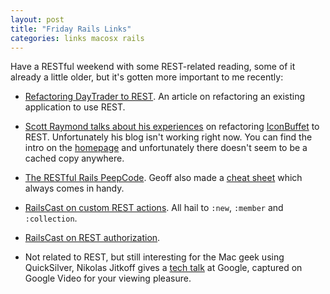 ```yaml
---
layout: post
title: "Friday Rails Links"
categories: links macosx rails
---
```

Have a RESTful weekend with some REST-related reading, some of it already a little older, but it's gotten more important to me recently:
* [Refactoring DayTrader to REST](http://bitworking.org/news/201/RESTify-DayTrader). An article on refactoring an existing application to use REST.

* [Scott Raymond talks about his experiences](http://scottraymond.net/articles/2006/07/20/refactoring-to-rest) on refactoring [IconBuffet](http://www.iconbuffet.com) to REST. Unfortunately his blog isn't working right now. You can find the intro on the [homepage](http://scottraymond.net) and unfortunately there doesn't seem to be a cached copy anywhere.

* [The RESTful Rails PeepCode](http://peepcode.com/products/restful-rails). Geoff also made a [cheat sheet](http://topfunky.com/clients/peepcode/REST-cheatsheet.pdf) which always comes in handy.

* [RailsCast on custom REST actions](http://railscasts.com/episodes/35). All hail to `:new`, `:member` and `:collection`.

* [RailsCast on REST authorization](http://railscasts.com/episodes/67).

* Not related to REST, but still interesting for the Mac geek using QuickSilver, Nikolas Jitkoff gives a [tech talk](http://video.google.com/videoplay?docid=8493378861634507068&q=user%3A%22Google+engEDU%22&total=333&start=0&num=10&so=1&type=search&plindex=0) at Google, captured on Google Video for your viewing pleasure.